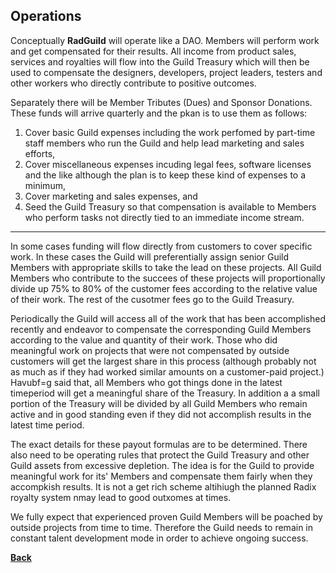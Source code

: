 ## Operations

Conceptually **RadGuild** will operate like a DAO. Members will perform work and get compensated for their results. All income from product sales, services and royalties will flow into the Guild Treasury which will then be used to compensate the designers, developers, project leaders, testers and other workers who directly contribute to positive outcomes.

Separately there will be Member Tributes (Dues) and Sponsor Donations. These funds will arrive quarterly and the pkan is to use them as follows:
1. Cover basic Guild expenses including the work perfomed by part-time staff members who run the Guild and help lead marketing and sales efforts,
2. Cover miscellaneous expenses incuding legal fees, software licenses and the like although the plan is to keep these kind of expenses to a minimum,
3. Cover marketing and sales expenses, and
4. Seed the Guild Treasury so that compensation is available to Members who perform tasks not directly tied to an immediate income stream.

-------------------------------------

In some cases funding will flow directly from customers to cover specific work. In these cases the Guild will preferentially assign senior Guild Members with appropriate skills to take the lead on these projects. All Guild Members who contribute to the succees of these projects will proportionally divide up 75% to 80% of the customer fees according to the relative value of their work. The rest of the cusotmer fees go to the Guild Treasury.

Periodically the Guild will access all of the work that has been accomplished recently and endeavor to compensate the corresponding Guild Members according to the value and quantity of their work. Those who did meaningful work on projects that were not compensated by outside customers will get the largest share in this process (although probably not as much as if they had worked similar amounts on a customer-paid project.) Havubf=g said that, all Members who got things done in the latest timeperiod will get a meaningful share of the Treasury. In addition a a small portion of the Treasury will be divided by all Guild Members who remain active and in good standing even if they did not accomplish results in the latest time period.

The exact details for these payout formulas are to be determined. There also need to be operating rules that protect the Guild Treasury and other Guild assets from excessive depletion. The idea is for the Guild to provide meaningful work for its' Members and compensate them fairly when they accompkish results. It is not a get rich scheme altihiugh the planned Radix royalty system nmay lead to good outxomes at times.

We fully expect that experienced proven Guild Members will be poached by outside projects from time to time. Therefore the Guild needs to remain in constant talent development mode in order to achieve ongoing success.

[**Back**](./index.md)
